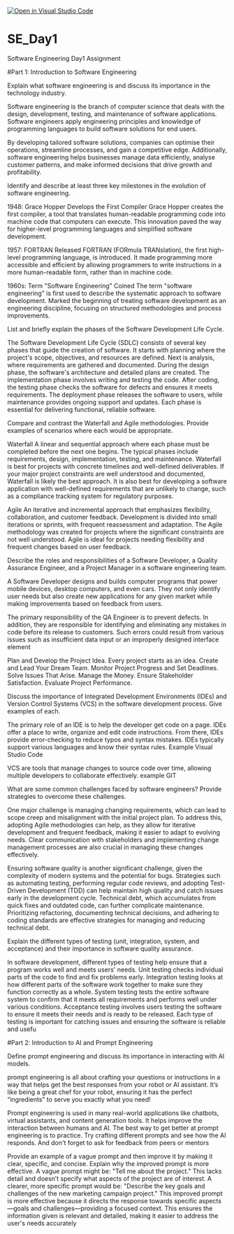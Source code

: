 [![Open in Visual Studio Code](https://classroom.github.com/assets/open-in-vscode-2e0aaae1b6195c2367325f4f02e2d04e9abb55f0b24a779b69b11b9e10269abc.svg)](https://classroom.github.com/online_ide?assignment_repo_id=15712196&assignment_repo_type=AssignmentRepo)
# SE_Day1
Software Engineering Day1 Assignment

#Part 1: Introduction to Software Engineering

Explain what software engineering is and discuss its importance in the technology industry.

Software engineering is the branch of computer science that deals with the design, development, testing, and maintenance of software applications. Software engineers apply engineering principles and knowledge of programming languages to build software solutions for end users.

By developing tailored software solutions, companies can optimise their operations, streamline processes, and gain a competitive edge. Additionally, software engineering helps businesses manage data efficiently, analyse customer patterns, and make informed decisions that drive growth and profitability.

Identify and describe at least three key milestones in the evolution of software engineering.

1948: Grace Hopper Develops the First Compiler
Grace Hopper creates the first compiler, a tool that translates human-readable programming code into machine code that computers can execute. This innovation paved the way for higher-level programming languages and simplified software development.

1957: FORTRAN Released
FORTRAN (FORmula TRANslation), the first high-level programming language, is introduced.
It made programming more accessible and efficient by allowing programmers to write instructions in a more human-readable form, rather than in machine code.

1960s: Term "Software Engineering" Coined
The term "software engineering" is first used to describe the systematic approach to software development.
Marked the beginning of treating software development as an engineering discipline, focusing on structured methodologies and process improvements.

List and briefly explain the phases of the Software Development Life Cycle.

The Software Development Life Cycle (SDLC) consists of several key phases that guide the creation of software. It starts with
 planning where the project's scope, objectives, and resources are defined. Next is analysis, where requirements are gathered and documented. During the design phase, the software's architecture and detailed plans are created. The implementation phase involves writing and testing the code. After coding, the testing phase checks the software for defects and ensures it meets requirements. The deployment phase releases the software to users, while maintenance provides ongoing support and updates. Each phase is essential for delivering functional, reliable software.

Compare and contrast the Waterfall and Agile methodologies. Provide examples of scenarios where each would be appropriate.

Waterfall
A linear and sequential approach where each phase must be completed before the next one begins. The typical phases include requirements, design, implementation, testing, and maintenance.
Waterfall is best for projects with concrete timelines and well-defined deliverables. If your major project constraints are well understood and documented, Waterfall is likely the best approach. 
It is also best for developing a software application with well-defined requirements that are unlikely to change, such as a compliance tracking system for regulatory purposes.

Agile
 An iterative and incremental approach that emphasizes flexibility, collaboration, and customer feedback. Development is divided into small iterations or sprints, with frequent reassessment and adaptation.
 The Agile methodology was created for projects where the significant constraints are not well understood.
 Agile is ideal for projects needing flexibility and frequent changes based on user feedback.

Describe the roles and responsibilities of a Software Developer, a Quality Assurance Engineer, and a Project Manager in a software engineering team.

A Software Developer designs and builds computer programs that power mobile devices, desktop computers, and even cars. They not only identify user needs but also create new applications for any given market while making improvements based on feedback from users.

The primary responsibility of the QA Engineer is to prevent defects. In addition, they are responsible for identifying and eliminating any mistakes in code before its release to customers. Such errors could result from various issues such as insufficient data input or an improperly designed interface element

Plan and Develop the Project Idea. Every project starts as an idea.
Create and Lead Your Dream Team.
Monitor Project Progress and Set Deadlines.
Solve Issues That Arise.
Manage the Money.
Ensure Stakeholder Satisfaction.
Evaluate Project Performance.

Discuss the importance of Integrated Development Environments (IDEs) and Version Control Systems (VCS) in the software development process. Give examples of each.

The primary role of an IDE is to help the developer get code on a page. IDEs offer a place to write, organize and edit code instructions. From there, IDEs provide error-checking to reduce typos and syntax mistakes. IDEs typically support various languages and know their syntax rules. Example Visual Studio Code

VCS are tools that manage changes to source code over time, allowing multiple developers to collaborate effectively. example GIT


What are some common challenges faced by software engineers? Provide strategies to overcome these challenges.

One major challenge is managing changing requirements, which can lead to scope creep and misalignment with the initial project plan.
 To address this, adopting Agile methodologies can help, as they allow for iterative development and frequent feedback, making it easier to adapt to evolving needs.
Clear communication with stakeholders and implementing change management processes are also crucial in managing these changes effectively.

Ensuring software quality is another significant challenge, given the complexity of modern systems and the potential for bugs. Strategies such as automating testing, performing regular code reviews, and adopting Test-Driven Development (TDD) can help maintain high quality and catch issues early in the development cycle. Technical debt, which accumulates from quick fixes and outdated code, can further complicate maintenance. Prioritizing refactoring, documenting technical decisions, and adhering to coding standards are effective strategies for managing and reducing technical debt.


Explain the different types of testing (unit, integration, system, and acceptance) and their importance in software quality assurance.

In software development, different types of testing help ensure that a program works well and meets users' needs. Unit testing checks individual parts of the code to find and fix problems early. Integration testing looks at how different parts of the software work together to make sure they function correctly as a whole. System testing tests the entire software system to confirm that it meets all requirements and performs well under various conditions. Acceptance testing involves users testing the software to ensure it meets their needs and is ready to be released. Each type of testing is important for catching issues and ensuring the software is reliable and usefu

#Part 2: Introduction to AI and Prompt Engineering


Define prompt engineering and discuss its importance in interacting with AI models.

prompt engineering is all about crafting your questions or instructions in a way that helps get the best responses from your robot or AI assistant. It’s like being a great chef for your robot, ensuring it has the perfect “ingredients” to serve you exactly what you need!

Prompt engineering is used in many real-world applications like chatbots, virtual assistants, and content generation tools. 
It helps improve the interaction between humans and AI.
The best way to get better at prompt engineering is to practice. 
Try crafting different prompts and see how the AI responds. And don't forget to ask for feedback from peers or mentors


Provide an example of a vague prompt and then improve it by making it clear, specific, and concise. Explain why the improved prompt is more effective.
A vague prompt might be: "Tell me about the project." This lacks detail and doesn’t specify what aspects of the project are of interest. A clearer, more specific prompt would be: "Describe the key goals and challenges of the new marketing campaign project." This improved prompt is more effective because it directs the response towards specific aspects—goals and challenges—providing a focused context. This ensures the information given is relevant and detailed, making it easier to address the user's needs accurately